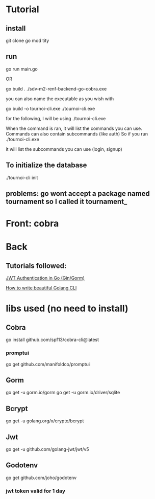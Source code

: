 # Tutorial

## install

git clone
go mod tity

## run

go run main.go

OR

go build .
./sdv-m2-renf-backend-go-cobra.exe

you can also name the executable as you wish with

go build -o tournoi-cli.exe
./tournoi-cli.exe

for the following, I will be using ./tournoi-cli.exe

When the command is ran, it will list the commands you can use.
Commands can also contain subcommands (like auth)
So if you run
./tournoi-cli.exe

it will list the subcommands you can use (login, signup)

## To initialize the database

./tournoi-cli init

## problems: go wont accept a package named tournament so I called it tournament\_

# Front: cobra

# Back

## Tutorials followed:

[JWT Authentication in Go (Gin/Gorm)](https://www.youtube.com/watch?v=ma7rUS_vW9M)

[How to write beautiful Golang CLI](https://www.youtube.com/watch?v=SSRIn5DAmyw)

# libs used (no need to install)

## Cobra

go install github.com/spf13/cobra-cli@latest

### promptui

go get github.com/manifoldco/promptui

## Gorm

go get -u gorm.io/gorm
go get -u gorm.io/driver/sqlite

## Bcrypt

go get -u golang.org/x/crypto/bcrypt

## Jwt

go get -u github.com/golang-jwt/jwt/v5

## Godotenv

go get github.com/joho/godotenv

### jwt token valid for 1 day
